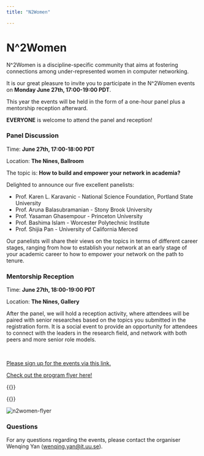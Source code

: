 ```yaml
---
title: "N2Women"

---
```

<!--
---
title: "N2Women"
menu:
  main:
    weight: 40
---
-->

# N^2Women

N^2Women is a discipline-specific community that aims at fostering connections among under-represented women in computer networking.<p>
It is our great pleasure to invite you to participate in the N^2Women events on **Monday June 27th, 17:00-19:00 PDT**.<p>
This year the events will be held in the form of a one-hour panel plus a mentorship reception afterward. <p>
**EVERYONE** is welcome to attend the panel and reception!

### Panel Discussion
Time: **June 27th, 17:00-18:00 PDT**<p>
Location: **The Nines, Ballroom**<p>
The topic is: **How to build and empower your network in academia?**<p>
Delighted to announce our five excellent panelists:
- Prof. Karen L. Karavanic - National Science Foundation, Portland State University
- Prof. Aruna Balasubramanian - Stony Brook University
- Prof. Yasaman Ghasempour - Princeton University
- Prof. Bashima Islam - Worcester Polytechnic Institute
- Prof. Shijia Pan - University of California Merced

Our panelists will share their views on the topics in terms of different career stages, ranging from how to establish your network at an early stage of your academic career to how to empower your network on the path to tenure.

### Mentorship Reception
Time: **June 27th, 18:00-19:00 PDT**<p>
Location: **The Nines, Gallery**<p>

After the panel, we will hold a reception activity, where attendees will be paired with senior researches based on the topics you submitted in the registration form. It is a social event to provide an opportunity for attendees to connect with the leaders in the research field, and network with both peers and more senior role models.


<br>

[Please sign up for the events via this link.](https://forms.gle/yfodei1BCYqCP6ux7)<p>
[Check out the program flyer here!](./media/n2women/flyer.pdf)

{{<raw>}}
<style>
body img{
  max-width: 800px;
  display:block;
  margin: auto;
}
</style>
{{</raw>}}

![n2women-flyer](/media/n2women/flyer_06.21.jpg)

### Questions
For any questions regarding the events, please contact the organiser Wenqing Yan (wenqing.yan@it.uu.se).<p>
